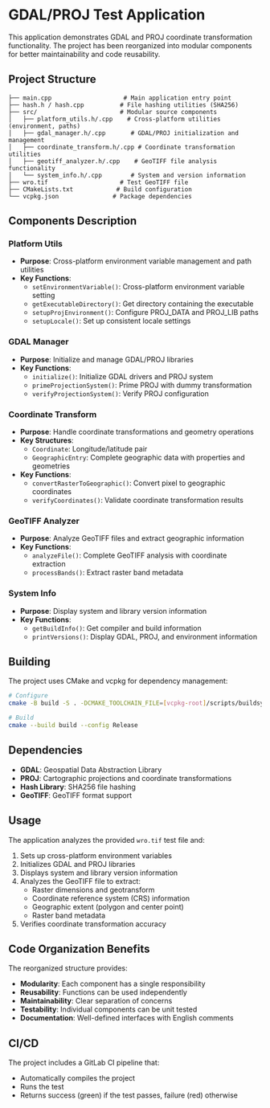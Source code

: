 # GDAL/PROJ Test Application

This application demonstrates GDAL and PROJ coordinate transformation functionality. The project has been reorganized into modular components for better maintainability and code reusability.

## Project Structure

```
├── main.cpp                    # Main application entry point
├── hash.h / hash.cpp          # File hashing utilities (SHA256)
├── src/                       # Modular source components
│   ├── platform_utils.h/.cpp    # Cross-platform utilities (environment, paths)
│   ├── gdal_manager.h/.cpp       # GDAL/PROJ initialization and management
│   ├── coordinate_transform.h/.cpp # Coordinate transformation utilities
│   ├── geotiff_analyzer.h/.cpp    # GeoTIFF file analysis functionality
│   └── system_info.h/.cpp        # System and version information
├── wro.tif                    # Test GeoTIFF file
├── CMakeLists.txt            # Build configuration
└── vcpkg.json               # Package dependencies
```

## Components Description

### Platform Utils
- **Purpose**: Cross-platform environment variable management and path utilities
- **Key Functions**:
  - `setEnvironmentVariable()`: Cross-platform environment variable setting
  - `getExecutableDirectory()`: Get directory containing the executable
  - `setupProjEnvironment()`: Configure PROJ_DATA and PROJ_LIB paths
  - `setupLocale()`: Set up consistent locale settings

### GDAL Manager
- **Purpose**: Initialize and manage GDAL/PROJ libraries
- **Key Functions**:
  - `initialize()`: Initialize GDAL drivers and PROJ system
  - `primeProjectionSystem()`: Prime PROJ with dummy transformation
  - `verifyProjectionSystem()`: Verify PROJ configuration

### Coordinate Transform
- **Purpose**: Handle coordinate transformations and geometry operations
- **Key Structures**:
  - `Coordinate`: Longitude/latitude pair
  - `GeographicEntry`: Complete geographic data with properties and geometries
- **Key Functions**:
  - `convertRasterToGeographic()`: Convert pixel to geographic coordinates
  - `verifyCoordinates()`: Validate coordinate transformation results

### GeoTIFF Analyzer
- **Purpose**: Analyze GeoTIFF files and extract geographic information
- **Key Functions**:
  - `analyzeFile()`: Complete GeoTIFF analysis with coordinate extraction
  - `processBands()`: Extract raster band metadata

### System Info
- **Purpose**: Display system and library version information
- **Key Functions**:
  - `getBuildInfo()`: Get compiler and build information
  - `printVersions()`: Display GDAL, PROJ, and environment information

## Building

The project uses CMake and vcpkg for dependency management:

```bash
# Configure
cmake -B build -S . -DCMAKE_TOOLCHAIN_FILE=[vcpkg-root]/scripts/buildsystems/vcpkg.cmake

# Build
cmake --build build --config Release
```

## Dependencies

- **GDAL**: Geospatial Data Abstraction Library
- **PROJ**: Cartographic projections and coordinate transformations
- **Hash Library**: SHA256 file hashing
- **GeoTIFF**: GeoTIFF format support

## Usage

The application analyzes the provided `wro.tif` test file and:

1. Sets up cross-platform environment variables
2. Initializes GDAL and PROJ libraries
3. Displays system and library version information
4. Analyzes the GeoTIFF file to extract:
   - Raster dimensions and geotransform
   - Coordinate reference system (CRS) information
   - Geographic extent (polygon and center point)
   - Raster band metadata
5. Verifies coordinate transformation accuracy

## Code Organization Benefits

The reorganized structure provides:

- **Modularity**: Each component has a single responsibility
- **Reusability**: Functions can be used independently
- **Maintainability**: Clear separation of concerns
- **Testability**: Individual components can be unit tested
- **Documentation**: Well-defined interfaces with English comments

## CI/CD

The project includes a GitLab CI pipeline that:
- Automatically compiles the project
- Runs the test
- Returns success (green) if the test passes, failure (red) otherwise
